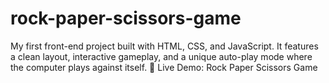 # rock-paper-scissors-game

My first front-end project built with HTML, CSS, and JavaScript. It features a clean layout, interactive gameplay, and a unique auto-play mode where the computer plays against itself.
🔗 Live Demo: Rock Paper Scissors Game
